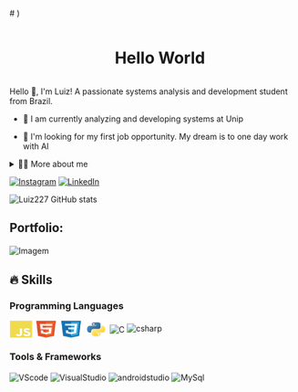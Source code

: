 #<!--título-->
)
<div id="user-content-toc">
  <ul align="center">
    <summary><h1 style="display: inline-block">Hello World</h1></summary>
</div>

<!-- Presentation -->
<p>
Hello 👋, I'm Luiz! A passionate systems analysis and development student from Brazil.

  - 🌱 I am currently analyzing and developing systems at Unip

  - 🔭 I'm looking for my first job opportunity. My dream is to one day work with AI
</p>


<!-- Dropdown -->
<details>
  <summary>👨‍💻 More about me</summary>

  - 💬I'm 22 years old, I currently live in Brazil. I have basic English and basic knowledge of SQL, Python, C#, HMTL, CSS. I have experience in logistics, which gave me organizational and management skills.
time management that can be valuable in a business development environment
software.
  - ⚡I like reading, whether it's a good book, manga or comics, as well as watching movies and playing games! I believe that our personal interests contribute to a more accurate perception of things and to solving problems. 
</details>

<!-- Links -->
[![Instagram](https://img.shields.io/badge/Instagram-E4405F?style=for-the-badge&logo=instagram&logoColor=white)](https://www.instagram.com/fluiz_1227/)
[![LinkedIn](https://img.shields.io/badge/LinkedIn-0077B5?style=for-the-badge&logo=linkedin&logoColor=white)](https://www.linkedin.com/in/luiz-felipe-gomes-de-oliveira-34924a203/)


<!-- GithubStats -->
![Luiz227 GitHub stats](https://github-readme-stats.vercel.app/api?username=Luiz227&show_icons=true&theme=gotham)

<!-- Portfolio -->
## Portfolio:

<!-- GIF -->
<p align="left">
  <img align="center" src="https://github.com/VariableBee/VariableBee/assets/77739311/4e9f41af-6b57-49a7-b15a-74322e96b4d7" alt="Imagem">
</p>

## 🔥 Skills
<!-- Skills: Programming Languages -->
  <div style="flex-basis: 48%;">
    <h3>Programming Languages</h3>
    <img align="center" alt="Js" height="30" width="40" src="https://raw.githubusercontent.com/devicons/devicon/master/icons/javascript/javascript-plain.svg">
    <img align="center" alt="HTML" height="30" width="40" src="https://raw.githubusercontent.com/devicons/devicon/master/icons/html5/html5-original.svg">
    <img align="center" alt="CSS" height="30" width="40" src="https://raw.githubusercontent.com/devicons/devicon/master/icons/css3/css3-original.svg">
    <img align="center" alt="Python" height="30" width="40" src="https://raw.githubusercontent.com/devicons/devicon/master/icons/python/python-original.svg">
    <img align="center" alt="C" height="30" width="40" src="https://cdn.jsdelivr.net/gh/devicons/devicon/icons/c/c-original.svg">
    <img aling="center" alt="csharp" height="30" width="40" src="https://cdn.jsdelivr.net/gh/devicons/devicon/icons/csharp/csharp-original.svg">
   
  </div>
  
  <!-- Skills: Tools & Frameworks -->
  <div style="flex-basis: 48%;">
    <h3>Tools & Frameworks</h3>
    <img align="center" alt="VScode" height="30" width="40" src="https://cdn.jsdelivr.net/gh/devicons/devicon/icons/vscode/vscode-original.svg">
    <img align="center" alt="VisualStudio" height= "30" width="40" src="https://cdn.simpleicons.org/visualstudio/5C2D91" height="40" alt="visualstudio logo">
    <img align="center" alt="androidstudio" height= "30" width="40" src="https://cdn.simpleicons.org/androidstudio/3DDC84" height="40" alt="androidstudio logo">
    <img align="center" alt="MySql" height= "30" width="40" src="https://cdn.simpleicons.org/mysql/4479A1" height="40" alt="mysql logo">
  
  </div>

